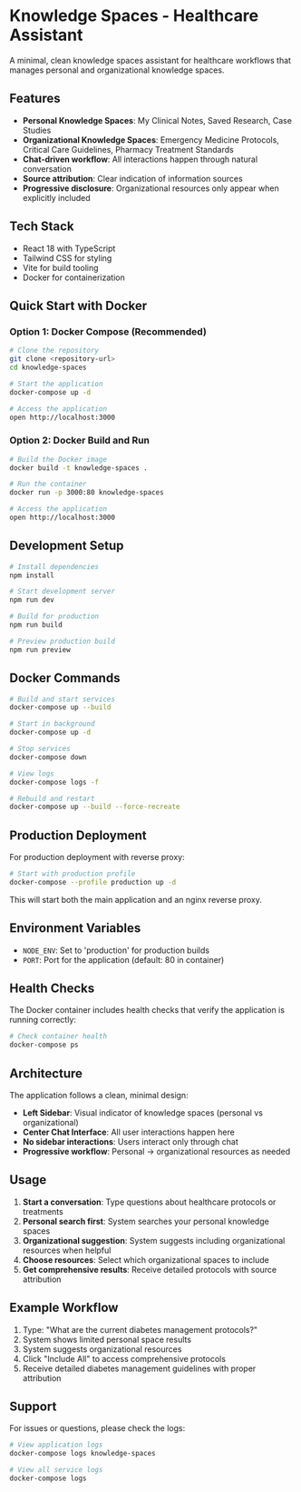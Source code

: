 # Knowledge Spaces - Healthcare Assistant

A minimal, clean knowledge spaces assistant for healthcare workflows that manages personal and organizational knowledge spaces.

## Features

- **Personal Knowledge Spaces**: My Clinical Notes, Saved Research, Case Studies
- **Organizational Knowledge Spaces**: Emergency Medicine Protocols, Critical Care Guidelines, Pharmacy Treatment Standards
- **Chat-driven workflow**: All interactions happen through natural conversation
- **Source attribution**: Clear indication of information sources
- **Progressive disclosure**: Organizational resources only appear when explicitly included

## Tech Stack

- React 18 with TypeScript
- Tailwind CSS for styling
- Vite for build tooling
- Docker for containerization

## Quick Start with Docker

### Option 1: Docker Compose (Recommended)

```bash
# Clone the repository
git clone <repository-url>
cd knowledge-spaces

# Start the application
docker-compose up -d

# Access the application
open http://localhost:3000
```

### Option 2: Docker Build and Run

```bash
# Build the Docker image
docker build -t knowledge-spaces .

# Run the container
docker run -p 3000:80 knowledge-spaces

# Access the application
open http://localhost:3000
```

## Development Setup

```bash
# Install dependencies
npm install

# Start development server
npm run dev

# Build for production
npm run build

# Preview production build
npm run preview
```

## Docker Commands

```bash
# Build and start services
docker-compose up --build

# Start in background
docker-compose up -d

# Stop services
docker-compose down

# View logs
docker-compose logs -f

# Rebuild and restart
docker-compose up --build --force-recreate
```

## Production Deployment

For production deployment with reverse proxy:

```bash
# Start with production profile
docker-compose --profile production up -d
```

This will start both the main application and an nginx reverse proxy.

## Environment Variables

- `NODE_ENV`: Set to 'production' for production builds
- `PORT`: Port for the application (default: 80 in container)

## Health Checks

The Docker container includes health checks that verify the application is running correctly:

```bash
# Check container health
docker-compose ps
```

## Architecture

The application follows a clean, minimal design:

- **Left Sidebar**: Visual indicator of knowledge spaces (personal vs organizational)
- **Center Chat Interface**: All user interactions happen here
- **No sidebar interactions**: Users interact only through chat
- **Progressive workflow**: Personal → organizational resources as needed

## Usage

1. **Start a conversation**: Type questions about healthcare protocols or treatments
2. **Personal search first**: System searches your personal knowledge spaces
3. **Organizational suggestion**: System suggests including organizational resources when helpful
4. **Choose resources**: Select which organizational spaces to include
5. **Get comprehensive results**: Receive detailed protocols with source attribution

## Example Workflow

1. Type: "What are the current diabetes management protocols?"
2. System shows limited personal space results
3. System suggests organizational resources
4. Click "Include All" to access comprehensive protocols
5. Receive detailed diabetes management guidelines with proper attribution

## Support

For issues or questions, please check the logs:

```bash
# View application logs
docker-compose logs knowledge-spaces

# View all service logs
docker-compose logs
```